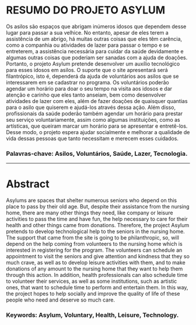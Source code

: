 <h1>RESUMO DO PROJETO ASYLUM</h1>


<p>Os asilos são espaços que abrigam inúmeros idosos que dependem desse lugar para passar a sua velhice. No entanto, apesar de eles terem a assistência de um abrigo, há muitas outras coisas que eles têm carência, como a companhia ou atividades de lazer para passar o tempo e se entreterem, a assistência necessária para cuidar da saúde devidamente e algumas outras coisas que poderiam ser sanadas com a ajuda de doações. Portanto, o projeto Asylum pretende desenvolver um auxílio tecnológico para esses idosos em asilos. O suporte que o site apresentará será filantrópico, isto é, dependerá da ajuda de voluntários aos asilos que se interessarem em se cadastrar no programa. Os voluntários poderão agendar um horário para doar o seu tempo na visita aos idosos e dar atenção e carinho que eles tanto anseiam, bem como desenvolver atividades de lazer com eles, além de fazer doações de quaisquer quantias para o asilo que quiserem e ajudá-los através dessa ação. Além disso, profissionais da saúde poderão também agendar um horário para prestar seu serviço voluntariamente, assim como algumas instituições, como as artísticas, que queiram marcar um horário para se apresentar e entretê-los. Desse modo, o projeto espera ajudar socialmente e  melhorar a qualidade de vida dessas pessoas que tanto necessitam e merecem esses cuidados.</p>

<h3>Palavras-chave: Asilos, Voluntários, Saúde, Lazer, Tecnologia.</h3>

<hr>

<h1>Abstract</h1>

<p>Asylums are spaces that shelter numerous seniors who depend on this place to pass by their old age. But, despite their assistance from the nursing home, there are many other things they need, like company  or leisure activities to pass the time and have fun, the help necessary to care for their health and other things came from donations. Therefore, the project Asylum pretends to develop technological help to the seniors in the nursing home. The support that came from the site is going to be philanthropic, so, will depend on the help coming from volunteers to the nursing home which is interested in registering for the program. The volunteers can schedule an appointment to visit the seniors and give attention and kindness that they so much crave, as well as to develop leisure activities with them, and to make donations of any amount to the nursing home that they want to help them through this action. In addition, health professionals can also schedule time to volunteer their services, as well as some institutions, such as artistic ones, that want to schedule time to perform and entertain them. In this way, the project hopes to help socially and improve the quality of life of these people who need and deserve so much care.</p>

<h3>Keywords: Asylum, Voluntary, Health, Leisure, Technology.</h3>
